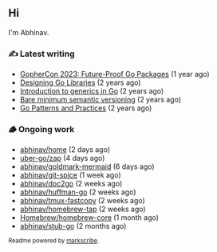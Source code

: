 ## Hi

I'm Abhinav.

### ✍️ Latest writing


- [GopherCon 2023: Future-Proof Go Packages](https://abhinavg.net/2023/09/27/future-proof-packages/) (1 year ago)
- [Designing Go Libraries](https://abhinavg.net/2022/12/06/designing-go-libraries/) (2 years ago)
- [Introduction to generics in Go](https://abhinavg.net/2022/11/23/generics-intro/) (2 years ago)
- [Bare minimum semantic versioning](https://abhinavg.net/2022/11/07/semver/) (2 years ago)
- [Go Patterns and Practices](https://abhinavg.net/2022/09/19/go-patterns-and-practices-talk/) (2 years ago)

### 🪵 Ongoing work


- [abhinav/home](https://github.com/abhinav/home) (2 days ago)
- [uber-go/zap](https://github.com/uber-go/zap) (4 days ago)
- [abhinav/goldmark-mermaid](https://github.com/abhinav/goldmark-mermaid) (6 days ago)
- [abhinav/git-spice](https://github.com/abhinav/git-spice) (1 week ago)
- [abhinav/doc2go](https://github.com/abhinav/doc2go) (2 weeks ago)
- [abhinav/huffman-go](https://github.com/abhinav/huffman-go) (2 weeks ago)
- [abhinav/tmux-fastcopy](https://github.com/abhinav/tmux-fastcopy) (2 weeks ago)
- [abhinav/homebrew-tap](https://github.com/abhinav/homebrew-tap) (2 weeks ago)
- [Homebrew/homebrew-core](https://github.com/Homebrew/homebrew-core) (1 month ago)
- [abhinav/stub-go](https://github.com/abhinav/stub-go) (2 months ago)

<sub>Readme powered by [markscribe](https://github.com/muesli/markscribe).</sub>
